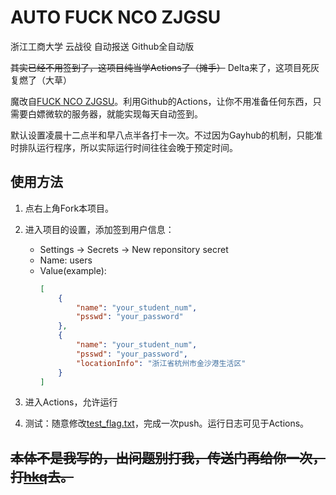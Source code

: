 # AUTO FUCK NCO ZJGSU

浙江工商大学 云战役 自动报送 Github全自动版

~~其实已经不用签到了，这项目纯当学Actions了（摊手）~~
Delta来了，这项目死灰复燃了（大草）

魔改自[FUCK NCO ZJGSU](https://github.com/Hukeqing/FUCK-NCO-ZJGSU)。利用Github的Actions，让你不用准备任何东西，只需要白嫖微软的服务器，就能实现每天自动签到。

默认设置凌晨十二点半和早八点半各打卡一次。不过因为Gayhub的机制，只能准时排队运行程序，所以实际运行时间往往会晚于预定时间。

## 使用方法

1. 点右上角Fork本项目。

2. 进入项目的设置，添加签到用户信息：
     - Settings -> Secrets -> New reponsitory secret
     - Name: users
     - Value(example):
        ````Json
        [
            {
                "name": "your_student_num",
                "psswd": "your_password"
            },
            {
                "name": "your_student_num",
                "psswd": "your_password",
                "locationInfo": "浙江省杭州市金沙港生活区"
            }
        ]
        ````

3. 进入Actions，允许运行

4. 测试：随意修改[test_flag.txt](./main/test_flag.txt)，完成一次push。运行日志可见于Actions。

## ~~本体不是我写的，出问题别打我，传送门再给你一次，打[hkq](https://github.com/Hukeqing/FUCK-NCO-ZJGSU)去。~~


